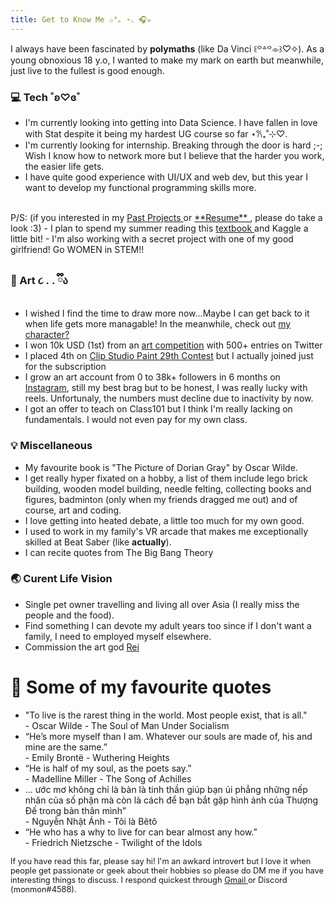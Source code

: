```yaml
---
title: Get to Know Me ✩°｡ ⋆⸜ 🎧✮
---
```


I always have been fascinated by **polymaths** (like Da Vinci ꒰꒪꒫꒪⌯꒱♡✧). As a young obnoxious 18 y.o, I wanted to make my mark on earth but meanwhile, just live to the fullest is good enough. 

### 💻 Tech ˚ʚ♡ɞ˚
- I'm currently looking into getting into Data Science. I have fallen in love with Stat despite it being my hardest UG course so far ⋆𐙚₊˚⊹♡.
- I'm currently looking for internship. Breaking through the door is hard ;-; Wish I know how to network more but I believe that the harder you work, the easier life gets.
- I have quite good experience with UI/UX and web dev, but this year I want to develop my functional programming skills more. </br>
</br>
P/S: (if you interested in my <a href="/projects"> Past Projects <a> or <a href="https://www.canva.com/design/DAFuY5Zxt4c/a9M3j87-FPWvlWYZ22tyiw/view?utm_content=DAFuY5Zxt4c&utm_campaign=designshare&utm_medium=link&utm_source=viewer" target="_blank"> **Resume** <a>, please do take a look :3)
- I plan to spend my summer reading this <a href="https://www.statlearning.com/"> textbook </a> and Kaggle a little bit!
- I'm also working with a secret project with one of my good girlfriend! Go WOMEN in STEM!!

### 🎨 Art ૮ ․ ․ ྀིა
- I wished I find the time to draw more now...Maybe I can get back to it when life gets more managable! In the meanwhile, check out <a href="https://itxmonmon.art/"> my character? </a>
- I won 10k USD (1st) from an <a href="https://twitter.com/monmonn_06/status/1517764110728978433?s=20&t=6zZYHXakg7JZhodS8HcqCg">art competition</a> with 500+ entries on Twitter
- I placed 4th on <a href="https://www.clipstudio.net/en/cspcontest29/">Clip Studio Paint 29th Contest</a> but I actually joined just for the subscription
- I grow an art account from 0 to 38k+ followers in 6 months on <a href="https://www.instagram.com/monmon_artz/">Instagram</a>, still my best brag but to be honest, I was really lucky with reels. Unfortunaly, the numbers must decline due to inactivity by now.
- I got an offer to teach on Class101 but I think I'm really lacking on fundamentals. I would not even pay for my own class.

### 💡 Miscellaneous

- My favourite book is "The Picture of Dorian Gray" by Oscar Wilde.
- I get really hyper fixated on a hobby, a list of them include lego brick building, wooden model building, needle felting, collecting books and figures, badminton (only when my friends dragged me out) and of course, art and coding.
- I love getting into heated debate, a little too much for my own good.
- I used to work in my family's VR arcade that makes me exceptionally skilled at Beat Saber (like **actually**).
- I can recite quotes from The Big Bang Theory

### 🌏 Curent Life Vision
- Single pet owner travelling and living all over Asia (I really miss the people and the food).
- Find something I can devote my adult years too since if I don't want a family, I need to employed myself elsewhere.
- Commission the art god <a href="https://twitter.com/rei_17" target ="_blank"> Rei </a>

<h1>📖 Some of my favourite quotes</h1>

<div class="content-slider">
  <div class="slider">
    <div class="mask">
      <ul>
        <li class="anim1">
          <div class="quote">"To live is the rarest thing in the world. Most people exist, that is all."</div>
          <div class="source">- Oscar Wilde - The Soul of Man Under Socialism</div>
        </li>
        <li class="anim2">
          <div class="quote">“He’s more myself than I am. Whatever our souls are made of, his and mine are the same.”</div>
          <div class="source">- Emily Brontë - Wuthering Heights </div>
        </li>
        <li class="anim3">
          <div class="quote">“He is half of my soul, as the poets say.”</div>
          <div class="source">- Madelline Miller - The Song of Achilles</div>
        </li>
        <li class="anim4">
          <div class="quote">... ước mơ không chỉ là bàn là tinh thần giúp bạn ủi phẳng những nếp nhăn của số phận mà còn là cách để bạn bắt gặp hình ảnh của Thượng Đế trong bản thân mình”</div>
          <div class="source">- Nguyễn Nhật Ánh - Tôi là Bêtô</div>
        </li>
        <li class="anim5">
          <div class="quote">“He who has a why to live for can bear almost any how.”</div>
          <div class="source">- Friedrich Nietzsche - Twilight of the Idols</div>
        </li>
      </ul>
    </div>
  </div>
</div>

<p style="font-size: 0.8rem"> If you have read this far, please say hi! I'm an awkard introvert but I love it when people get passionate or geek about their hobbies so please do DM me if you have interesting things to discuss. I respond quickest through <a href= "mailto:monicatrinh05@gmail.com"> Gmail </a> or Discord (monmon#4588).
</p>
